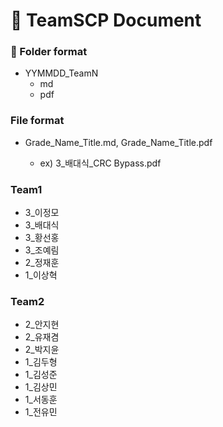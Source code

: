 ﻿# :ledger: TeamSCP Document

### <p>:file_folder: Folder format</p>

- YYMMDD_TeamN	
  - md
  - pdf

### File format

- Grade_Name_Title.md, Grade_Name_Title.pdf

  - ex) 3_배대식_CRC Bypass.pdf
 
### Team1
- 3_이정모
- 3_배대식
- 3_황선홍
- 3_조예림
- 2_정재훈
- 1_이상혁

### Team2
- 2_안지현
- 2_유재겸
- 2_박지윤
- 1_김두형
- 1_김성준
- 1_김상민
- 1_서동훈
- 1_전유민
